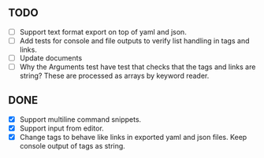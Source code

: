 ## TODO
   - [ ] Support text format export on top of yaml and json.
   - [ ] Add tests for console and file outputs to verify list handling in tags and links.
   - [ ] Update documents
   - [ ] Why the Arguments test have test that checks that the tags and links are string? These are processed as arrays by keyword reader.

## DONE
   - [x] Support multiline command snippets.
   - [x] Support input from editor.
   - [x] Change tags to behave like links in exported yaml and json files. Keep console output of tags as string.
